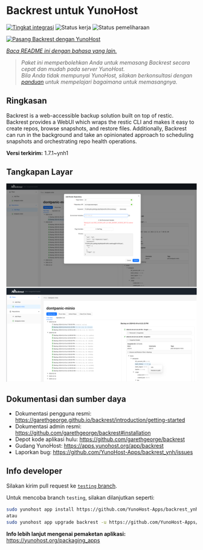 <!--
N.B.: README ini dibuat secara otomatis oleh <https://github.com/YunoHost/apps/tree/master/tools/readme_generator>
Ini TIDAK boleh diedit dengan tangan.
-->

# Backrest untuk YunoHost

[![Tingkat integrasi](https://apps.yunohost.org/badge/integration/backrest)](https://ci-apps.yunohost.org/ci/apps/backrest/)
![Status kerja](https://apps.yunohost.org/badge/state/backrest)
![Status pemeliharaan](https://apps.yunohost.org/badge/maintained/backrest)

[![Pasang Backrest dengan YunoHost](https://install-app.yunohost.org/install-with-yunohost.svg)](https://install-app.yunohost.org/?app=backrest)

*[Baca README ini dengan bahasa yang lain.](./ALL_README.md)*

> *Paket ini memperbolehkan Anda untuk memasang Backrest secara cepat dan mudah pada server YunoHost.*  
> *Bila Anda tidak mempunyai YunoHost, silakan berkonsultasi dengan [panduan](https://yunohost.org/install) untuk mempelajari bagaimana untuk memasangnya.*

## Ringkasan

Backrest is a web-accessible backup solution built on top of restic. Backrest provides a WebUI which wraps the restic CLI and makes it easy to create repos, browse snapshots, and restore files. Additionally, Backrest can run in the background and take an opinionated approach to scheduling snapshots and orchestrating repo health operations.


**Versi terkirim:** 1.7.1~ynh1

## Tangkapan Layar

![Tangkapan Layar pada Backrest](./doc/screenshots/68747470733a2f2f663030302e6261636b626c617a6562322e636f6d2f66696c652f6773686172652f73637265656e73686f74732f323032342f53637265656e73686f742b66726f6d2b323032342d30312d30342b31382d31392d35302e706e67.png)
![Tangkapan Layar pada Backrest](./doc/screenshots/68747470733a2f2f663030302e6261636b626c617a6562322e636f6d2f66696c652f6773686172652f73637265656e73686f74732f323032342f53637265656e73686f742b66726f6d2b323032342d30312d30342b31382d33302d31342e706e67.png)

## Dokumentasi dan sumber daya

- Dokumentasi pengguna resmi: <https://garethgeorge.github.io/backrest/introduction/getting-started>
- Dokumentasi admin resmi: <https://github.com/garethgeorge/backrest#installation>
- Depot kode aplikasi hulu: <https://github.com/garethgeorge/backrest>
- Gudang YunoHost: <https://apps.yunohost.org/app/backrest>
- Laporkan bug: <https://github.com/YunoHost-Apps/backrest_ynh/issues>

## Info developer

Silakan kirim pull request ke [`testing` branch](https://github.com/YunoHost-Apps/backrest_ynh/tree/testing).

Untuk mencoba branch `testing`, silakan dilanjutkan seperti:

```bash
sudo yunohost app install https://github.com/YunoHost-Apps/backrest_ynh/tree/testing --debug
atau
sudo yunohost app upgrade backrest -u https://github.com/YunoHost-Apps/backrest_ynh/tree/testing --debug
```

**Info lebih lanjut mengenai pemaketan aplikasi:** <https://yunohost.org/packaging_apps>
